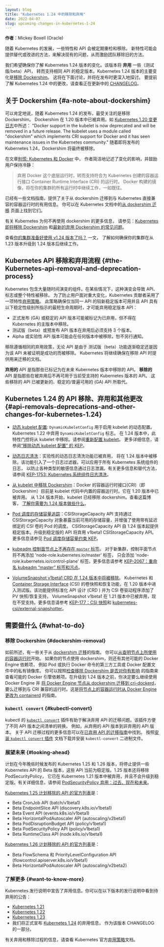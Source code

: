 ```yaml
---
layout: blog
title: "Kubernetes 1.24 中的移除和弃用"
date: 2022-04-07
slug: upcoming-changes-in-kubernetes-1-24
---
```


<!--
layout: blog
title: "Kubernetes Removals and Deprecations In 1.24"
date: 2022-04-07
slug: upcoming-changes-in-kubernetes-1-24
-->

<!--
**Author**: Mickey Boxell (Oracle)

As Kubernetes evolves, features and APIs are regularly revisited and removed. New features may offer
an alternative or improved approach to solving existing problems, motivating the team to remove the
old approach. 
-->
**作者**：Mickey Boxell (Oracle)

随着 Kubernetes 的发展，一些特性和 API 会被定期重检和移除。
新特性可能会提供替代或改进的方法，来解决现有的问题，从而激励团队移除旧的方法。

<!--
We want to make sure you are aware of the changes coming in the Kubernetes 1.24 release. The release will 
**deprecate** several (beta) APIs in favor of stable versions of the same APIs. The major change coming 
in the Kubernetes 1.24 release is the 
[removal of Dockershim](https://github.com/kubernetes/enhancements/tree/master/keps/sig-node/2221-remove-dockershim). 
This is discussed below and will be explored in more depth at release time. For an early look at the 
changes coming in Kubernetes 1.24, take a look at the in-progress 
[CHANGELOG](https://github.com/kubernetes/kubernetes/blob/master/CHANGELOG/CHANGELOG-1.24.md).
-->
我们希望确保你了解 Kubernetes 1.24 版本的变化。该版本将 **弃用** 一些（测试版/beta）API，
转而支持相同 API 的稳定版本。Kubernetes 1.24
版本的主要变化是[移除 Dockershim](https://github.com/kubernetes/enhancements/tree/master/keps/sig-node/2221-remove-dockershim)。
这将在下面讨论，并将在发布时更深入地探讨。
要提前了解 Kubernetes 1.24 中的更改，请查看正在更新中的
[CHANGELOG](https://github.com/kubernetes/kubernetes/blob/master/CHANGELOG/CHANGELOG-1.24.md)。

<!--
## A note about Dockershim

It's safe to say that the removal receiving the most attention with the release of Kubernetes 1.24 
is Dockershim. Dockershim was deprecated in v1.20. As noted in the [Kubernetes 1.20 changelog](https://github.com/kubernetes/kubernetes/blob/master/CHANGELOG/CHANGELOG-1.20.md#deprecation): 
"Docker support in the kubelet is now deprecated and will be removed in a future release. The kubelet 
uses a module called "dockershim" which implements CRI support for Docker and it has seen maintenance 
issues in the Kubernetes community." With the upcoming release of Kubernetes 1.24, the Dockershim will 
finally be removed. 
-->
## 关于 Dockershim  {#a-note-about-dockershim}

可以肯定地说，随着 Kubernetes 1.24 的发布，最受关注的是移除 Dockershim。
Dockershim 在 1.20 版本中已被弃用。如
[Kubernetes 1.20 变更日志](https://github.com/kubernetes/kubernetes/blob/master/CHANGELOG/CHANGELOG-1.20.md#deprecation)中所述：
"Docker support in the kubelet is now deprecated and will be removed in a future release. The kubelet
uses a module called "dockershim" which implements CRI support for Docker and it has seen maintenance
issues in the Kubernetes community."
随着即将发布的 Kubernetes 1.24，Dockershim 将最终被移除。

<!--
In the article [Don't Panic: Kubernetes and Docker](/blog/2020/12/02/dont-panic-kubernetes-and-docker/),
the authors succinctly captured the change's impact and encouraged users to remain calm: 
> Docker as an underlying runtime is being deprecated in favor of runtimes that use the
> Container Runtime Interface (CRI) created for Kubernetes. Docker-produced images
> will continue to work in your cluster with all runtimes, as they always have.
-->
在文章[别慌: Kubernetes 和 Docker](/zh-cn/blog/2020/12/02/dont-panic-kubernetes-and-docker/) 中，
作者简洁地记述了变化的影响，并鼓励用户保持冷静：
>弃用 Docker 这个底层运行时，转而支持符合为 Kubernetes 创建的容器运行接口
>Container Runtime Interface (CRI) 的运行时。
>Docker 构建的镜像，将在你的集群的所有运行时中继续工作，一如既往。

<!--
Several guides have been created with helpful information about migrating from dockershim
to container runtimes that are directly compatible with Kubernetes. You can find them on the
[Migrating from dockershim](/docs/tasks/administer-cluster/migrating-from-dockershim/)
page in the Kubernetes documentation.
-->
已经有一些文档指南，提供了关于从 dockershim 迁移到与 Kubernetes 直接兼容的容器运行时的有用信息。
你可以在 Kubernetes 文档中的[从 dockershim 迁移](/zh-cn/docs/tasks/administer-cluster/migrating-from-dockershim/)
页面上找到它们。

<!--
For more information about why Kubernetes is moving away from dockershim, check out the aptly 
named: [Kubernetes is Moving on From Dockershim](/blog/2022/01/07/kubernetes-is-moving-on-from-dockershim/) 
and the [updated dockershim removal FAQ](/blog/2022/02/17/dockershim-faq/).

Take a look at the [Is Your Cluster Ready for v1.24?](/blog/2022/03/31/ready-for-dockershim-removal/) post to learn about how to ensure your cluster continues to work after upgrading from v1.23 to v1.24. 
-->
有关 Kubernetes 为何不再使用 dockershim 的更多信息，
请参见：[Kubernetes 即将移除 Dockershim](/zh-cn/blog/2022/01/07/kubernetes-is-moving-on-from-dockershim/)
和[最新的弃用 Dockershim 的常见问题](/zh-cn/blog/2022/02/17/dockershim-faq/)。

查看[你的集群准备好使用 v1.24 版本了吗？](/zh-cn/blog/2022/03/31/ready-for-dockershim-removal/) 一文，
了解如何确保你的集群在从 1.23 版本升级到 1.24 版本后继续工作。

<!--
## The Kubernetes API removal and deprecation process

Kubernetes contains a large number of components that evolve over time. In some cases, this 
evolution results in APIs, flags, or entire features, being removed. To prevent users from facing 
breaking changes, Kubernetes contributors adopted a feature [deprecation policy](/docs/reference/using-api/deprecation-policy/). 
This policy ensures that stable APIs may only be deprecated when a newer stable version of that 
same API is available and that APIs have a minimum lifetime as indicated by the following stability levels: 

* Generally available (GA) or stable API versions may be marked as deprecated but must not be removed within a major version of Kubernetes. 
* Beta or pre-release API versions must be supported for 3 releases after deprecation. 
* Alpha or experimental API versions may be removed in any release without prior deprecation notice. 
-->
## Kubernetes API 移除和弃用流程  {#the-Kubernetes-api-removal-and-deprecation-process}

Kubernetes 包含大量随时间演变的组件。在某些情况下，这种演变会导致 API、标志或整个特性被移除。
为了防止用户面对重大变化，Kubernetes 贡献者采用了一项特性[弃用策略](/zh-cn/docs/reference/using-api/deprecation-policy/)。
此策略确保仅当同一 API 的较新稳定版本可用并且
API 具有以下稳定性级别所指示的最短生命周期时，才可能弃用稳定版本 API：

* 正式发布 (GA) 或稳定的 API 版本可能被标记为已弃用，但不得在 Kubernetes 的主版本中移除。
* 测试版（beta）或预发布 API 版本在弃用后必须支持 3 个版本。
* Alpha 或实验性 API 版本可能会在任何版本中被移除，恕不另行通知。

<!--
Removals follow the same deprecation policy regardless of whether an API is removed due to a beta feature 
graduating to stable or because that API was not proven to be successful. Kubernetes will continue to make 
sure migration options are documented whenever APIs are removed. 
-->
移除遵循相同的弃用政策，无论 API 是由于 测试版（beta）功能逐渐稳定还是因为该
API 未被证明是成功的而被移除。
Kubernetes 将继续确保在移除 API 时提供用来迁移的文档。

<!--
**Deprecated** APIs are those that have been marked for removal in a future Kubernetes release. **Removed** 
APIs are those that are no longer available for use in current, supported Kubernetes versions after having 
been deprecated. These removals have been superseded by newer, stable/generally available (GA) APIs. 
-->
**弃用的** API 是指那些已标记为在未来 Kubernetes 版本中移除的 API。
**移除的** API 是指那些在被弃用后不再可用于当前受支持的 Kubernetes 版本的 API。
这些移除的 API 已被更新的、稳定的/普遍可用的 (GA) API 所取代。

<!--
## API removals, deprecations, and other changes for Kubernetes 1.24

* [Dynamic kubelet configuration](https://github.com/kubernetes/enhancements/issues/281): `DynamicKubeletConfig` is used to enable the dynamic configuration of the kubelet. The `DynamicKubeletConfig` flag was deprecated in Kubernetes 1.22. In v1.24, this feature gate will be removed from the kubelet. See [Reconfigure kubelet](/docs/tasks/administer-cluster/reconfigure-kubelet/). Refer to the ["Dynamic kubelet config is removed" KEP](https://github.com/kubernetes/enhancements/issues/281) for more information.
-->
## Kubernetes 1.24 的 API 移除、弃用和其他更改  {#api-removals-deprecations-and-other-changes-for-kubernetes-1.24}

* [动态 kubelet 配置](https://github.com/kubernetes/enhancements/issues/281): `DynamicKubeletConfig`
  用于启用 kubelet 的动态配置。Kubernetes 1.22 中弃用 `DynamicKubeletConfig` 标志。
  在 1.24 版本中，此特性门控将从 kubelet 中移除。请参阅[重新配置 kubelet](/zh-cn/docs/tasks/administer-cluster/reconfigure-kubelet/)。
  更多详细信息，请参阅[“移除动态 kubelet 配置” 的 KEP](https://github.com/kubernetes/enhancements/issues/281)。
<!--
* [Dynamic log sanitization](https://github.com/kubernetes/kubernetes/pull/107207): The experimental dynamic log sanitization feature is deprecated and will be removed in v1.24. This feature introduced a logging filter that could be applied to all Kubernetes system components logs to prevent various types of sensitive information from leaking via logs. Refer to [KEP-1753: Kubernetes system components logs sanitization](https://github.com/kubernetes/enhancements/tree/master/keps/sig-instrumentation/1753-logs-sanitization#deprecation) for more information and an [alternative approach](https://github.com/kubernetes/enhancements/tree/master/keps/sig-instrumentation/1753-logs-sanitization#alternatives=).
-->
* [动态日志清洗](https://github.com/kubernetes/kubernetes/pull/107207)：实验性的动态日志清洗功能已被弃用，
  将在 1.24 版本中被移除。该功能引入了一个日志过滤器，可以应用于所有 Kubernetes 系统组件的日志，
  以防止各种类型的敏感信息通过日志泄漏。有关更多信息和替代方法，请参阅
  [KEP-1753: Kubernetes 系统组件日志清洗](https://github.com/kubernetes/enhancements/tree/master/keps/sig-instrumentation/1753-logs-sanitization#deprecation)。
<!--
* [Removing Dockershim from kubelet](https://github.com/kubernetes/enhancements/issues/2221): the Container Runtime Interface (CRI) for Docker (i.e. Dockershim) is currently a built-in container runtime in the kubelet code base. It was deprecated in v1.20. As of v1.24, the kubelet will no longer have dockershim. Check out this blog on [what you need to do be ready for v1.24](/blog/2022/03/31/ready-for-dockershim-removal/). 
-->
* [从 kubelet 中移除 Dockershim](https://github.com/kubernetes/enhancements/issues/2221)：Docker
  的容器运行时接口(CRI)（即 Dockershim）目前是 kubelet 代码中内置的容器运行时。它在 1.20 版本中已被弃用。
  从 1.24 版本开始，kubelet 已经移除 dockershim。查看这篇博客，
  [了解你需要为 1.24 版本做些什么](/blog/2022/03/31/ready-for-dockershim-removal/)。
<!--
* [Storage capacity tracking for pod scheduling](https://github.com/kubernetes/enhancements/issues/1472): The CSIStorageCapacity API supports exposing currently available storage capacity via CSIStorageCapacity objects and enhances scheduling of pods that use CSI volumes with late binding. In v1.24, the CSIStorageCapacity API will be stable. The API graduating to stable initates the deprecation of the v1beta1 CSIStorageCapacity API. Refer to the [Storage Capacity Constraints for Pod Scheduling KEP](https://github.com/kubernetes/enhancements/tree/master/keps/sig-storage/1472-storage-capacity-tracking) for more information.
-->
* [Pod 调度的存储容量追踪](https://github.com/kubernetes/enhancements/issues/1472)：CSIStorageCapacity API
  支持通过 CSIStorageCapacity 对象暴露当前可用的存储容量，并增强了使用带有延迟绑定的 CSI 卷的 Pod 的调度。
  CSIStorageCapacity API 自 1.24 版本起提供稳定版本。升级到稳定版的 API 将弃用 v1beta1 CSIStorageCapacity API。
  更多信息请参见 [Pod 调度存储容量约束 KEP](https://github.com/kubernetes/enhancements/tree/master/keps/sig-storage/1472-storage-capacity-tracking)。
<!--
* [The `master` label is no longer present on kubeadm control plane nodes](https://github.com/kubernetes/kubernetes/pull/107533). For new clusters, the label 'node-role.kubernetes.io/master' will no longer be added to control plane nodes, only the label 'node-role.kubernetes.io/control-plane' will be added. For more information, refer to [KEP-2067: Rename the kubeadm "master" label and taint](https://github.com/kubernetes/enhancements/tree/master/keps/sig-cluster-lifecycle/kubeadm/2067-rename-master-label-taint).
-->
* [kubeadm 控制面节点上不再存在 `master` 标签](https://github.com/kubernetes/kubernetes/pull/107533)。
  对于新集群，控制平面节点将不再添加 'node-role.kubernetes.io/master' 标签，
  只会添加 'node-role.kubernetes.io/control-plane' 标签。更多信息请参考
  [KEP-2067：重命名 kubeadm “master” 标签和污点](https://github.com/kubernetes/enhancements/tree/master/keps/sig-cluster-lifecycle/kubeadm/2067-rename-master-label-taint)。
<!--
* [VolumeSnapshot v1beta1 CRD will be removed](https://github.com/kubernetes/enhancements/issues/177). Volume snapshot and restore functionality for Kubernetes and the [Container Storage Interface](https://github.com/container-storage-interface/spec/blob/master/spec.md) (CSI), which provides standardized APIs design (CRDs) and adds PV snapshot/restore support for CSI volume drivers, entered beta in v1.20. VolumeSnapshot v1beta1 was deprecated in v1.21 and is now unsupported. Refer to [KEP-177: CSI Snapshot](https://github.com/kubernetes/enhancements/tree/master/keps/sig-storage/177-volume-snapshot#kep-177-csi-snapshot) and [kubernetes-csi/external-snapshotter](https://github.com/kubernetes-csi/external-snapshotter/releases/tag/v4.1.0) for more information.
-->
* [VolumeSnapshot v1beta1 CRD 在 1.24 版本中将被移除](https://github.com/kubernetes/enhancements/issues/177)。
  Kubernetes 和 [Container Storage Interface](https://github.com/container-storage-interface/spec/blob/master/spec.md) (CSI)
  的卷快照和恢复功能，在 1.20 版本中进入测试版。该功能提供标准化 API 设计 (CRD ) 并为 CSI 卷驱动程序添加了 PV 快照/恢复支持，
  VolumeSnapshot v1beta1 在 1.21 版本中已被弃用，现在不受支持。更多信息请参考
  [KEP-177：CSI 快照](https://github.com/kubernetes/enhancements/tree/master/keps/sig-storage/177-volume-snapshot#kep-177-csi-snapshot)和
  [kubernetes-csi/external-snapshotter](https://github.com/kubernetes-csi/external-snapshotter/releases/tag/v4.1.0)。
<!--
## What to do

### Dockershim removal

As stated earlier, there are several guides about 
[Migrating from dockershim](/docs/tasks/administer-cluster/migrating-from-dockershim/). 
You can start with [Finding what container runtime are on your nodes](/docs/tasks/administer-cluster/migrating-from-dockershim/find-out-runtime-you-use/).
If your nodes are using dockershim, there are other possible Docker Engine dependencies such as 
Pods or third-party tools executing Docker commands or private registries in the Docker configuration file. You can follow the 
[Check whether Dockershim removal affects you](/docs/tasks/administer-cluster/migrating-from-dockershim/check-if-dockershim-removal-affects-you/) guide to review possible 
Docker Engine dependencies. Before upgrading to v1.24, you decide to either remain using Docker Engine and 
[Migrate Docker Engine nodes from dockershim to cri-dockerd](/docs/tasks/administer-cluster/migrating-from-dockershim/migrate-dockershim-dockerd/) or migrate to a CRI-compatible runtime. Here's a guide to 
[change the container runtime on a node from Docker Engine to containerd](/docs/tasks/administer-cluster/migrating-from-dockershim/change-runtime-containerd/).
-->
## 需要做什么  {#what-to-do}

### 移除 Dockershim  {#dockershim-removal}

如前所述，有一些关于从 [dockershim 迁移](/zh-cn/docs/tasks/administer-cluster/migrating-from-dockershim/)的指南。
你可以[从查明节点上所使用的容器运行时](/zh-cn/docs/tasks/administer-cluster/migrating-from-dockershim/find-out-runtime-you-use/)开始。
如果你的节点使用 dockershim，则还有其他可能的 Docker Engine 依赖项，
例如 Pod 或执行 Docker 命令的第三方工具或 Docker 配置文件中的私有镜像库。
你可以按照[检查移除 Dockershim 是否对你有影响](/zh-cn/docs/tasks/administer-cluster/migrating-from-dockershim/check-if-dockershim-removal-affects-you/)
的指南来查看可能的 Docker 引擎依赖项。在升级到 1.24 版本之前，你决定要么继续使用 Docker Engine 并
[将 Docker Engine 节点从 dockershim 迁移到 cri-dockerd](/zh-cn/docs/tasks/administer-cluster/migrating-from-dockershim/migrate-dockershim-dockerd/)，
要么迁移到与 CRI 兼容的运行时。这是[将节点上的容器运行时从 Docker Engine 更改为 containerd](/zh-cn/docs/tasks/administer-cluster/migrating-from-dockershim/change-runtime-containerd/) 的指南。

<!--
### `kubectl convert`

The [`kubectl convert`](/docs/tasks/tools/included/kubectl-convert-overview/) plugin for `kubectl` 
can be helpful to address migrating off deprecated APIs. The plugin facilitates the conversion of 
manifests between different API versions, for example, from a deprecated to a non-deprecated API 
version. More general information about the API migration process can be found in the [Deprecated API Migration Guide](/docs/reference/using-api/deprecation-guide/). 
Follow the [install `kubectl convert` plugin](https://kubernetes.io/docs/tasks/tools/install-kubectl-linux/#install-kubectl-convert-plugin) 
documentation to download and install the `kubectl-convert` binary. 
-->
### `kubectl convert`  {#kubectl-convert}

kubectl 的 [`kubectl convert`](/zh-cn/docs/tasks/tools/included/kubectl-convert-overview/)
插件有助于解决弃用 API 的迁移问题。该插件方便了不同 API 版本之间清单的转换，
例如，从弃用的 API 版本到非弃用的 API 版本。
关于 API 迁移过程的更多信息可以在[已弃用 API 的迁移指南](/zh-cn/docs/reference/using-api/deprecation-guide/)中找到。
按照[安装 `kubectl convert` 插件](/zh-cn/docs/tasks/tools/install-kubectl-linux/#install-kubectl-convert-plugin)
文档下载并安装 `kubectl-convert` 二进制文件。

<!--
### Looking ahead

The Kubernetes 1.25 and 1.26 releases planned for later this year will stop serving beta versions 
of several currently stable Kubernetes APIs. The v1.25 release will also remove PodSecurityPolicy, 
which was deprecated with Kubernetes 1.21 and will not graduate to stable. See [PodSecurityPolicy 
Deprecation: Past, Present, and Future](/blog/2021/04/06/podsecuritypolicy-deprecation-past-present-and-future/) for more information.
-->  
### 展望未来  {#looking-ahead}

计划在今年晚些时候发布的 Kubernetes 1.25 和 1.26 版本，将停止提供一些
Kubernetes API 的 Beta 版本，这些 API 当前为稳定版。1.25 版本还将移除 PodSecurityPolicy，
它已在 Kubernetes 1.21 版本中被弃用，并且不会升级到稳定版。有关详细信息，请参阅
[PodSecurityPolicy 弃用：过去、现在和未来](/blog/2021/04/06/podsecuritypolicy-deprecation-past-present-and-future/)。

<!--
The official [list of API removals planned for Kubernetes 1.25](/docs/reference/using-api/deprecation-guide/#v1-25) is:
-->
[Kubernetes 1.25 计划移除的 API 的官方列表](/zh-cn/docs/reference/using-api/deprecation-guide/#v1-25)是：

* Beta CronJob API (batch/v1beta1)
* Beta EndpointSlice API (discovery.k8s.io/v1beta1)
* Beta Event API (events.k8s.io/v1beta1)
* Beta HorizontalPodAutoscaler API (autoscaling/v2beta1)
* Beta PodDisruptionBudget API (policy/v1beta1)
* Beta PodSecurityPolicy API (policy/v1beta1)
* Beta RuntimeClass API (node.k8s.io/v1beta1)

<!--
The official [list of API removals planned for Kubernetes 1.26](/docs/reference/using-api/deprecation-guide/#v1-26) is:

* The beta FlowSchema and PriorityLevelConfiguration APIs (flowcontrol.apiserver.k8s.io/v1beta1)
* The beta HorizontalPodAutoscaler API (autoscaling/v2beta2)
-->
[Kubernetes 1.26 计划移除的 API 的官方列表](/zh-cn/docs/reference/using-api/deprecation-guide/#v1-26)是：

* Beta FlowSchema 和 PriorityLevelConfiguration API (flowcontrol.apiserver.k8s.io/v1beta1)
* Beta HorizontalPodAutoscaler API (autoscaling/v2beta2)

<!--
### Want to know more?
Deprecations are announced in the Kubernetes release notes. You can see the announcements of pending deprecations in the release notes for:
* [Kubernetes 1.21](https://github.com/kubernetes/kubernetes/blob/master/CHANGELOG/CHANGELOG-1.21.md#deprecation)
* [Kubernetes 1.22](https://github.com/kubernetes/kubernetes/blob/master/CHANGELOG/CHANGELOG-1.22.md#deprecation)
* [Kubernetes 1.23](https://github.com/kubernetes/kubernetes/blob/master/CHANGELOG/CHANGELOG-1.23.md#deprecation)
* We will formally announce the deprecations that come with [Kubernetes 1.24](https://github.com/kubernetes/kubernetes/blob/master/CHANGELOG/CHANGELOG-1.24.md#deprecation) as part of the CHANGELOG for that release.

For information on the process of deprecation and removal, check out the official Kubernetes [deprecation policy](/docs/reference/using-api/deprecation-policy/#deprecating-parts-of-the-api) document.
-->
### 了解更多 {#want-to-know-more}

Kubernetes 发行说明中宣告了弃用信息。你可以在以下版本的发行说明中看到待弃用的公告：

* [Kubernetes 1.21](https://github.com/kubernetes/kubernetes/blob/master/CHANGELOG/CHANGELOG-1.21.md#deprecation)
* [Kubernetes 1.22](https://github.com/kubernetes/kubernetes/blob/master/CHANGELOG/CHANGELOG-1.22.md#deprecation)
* [Kubernetes 1.23](https://github.com/kubernetes/kubernetes/blob/master/CHANGELOG/CHANGELOG-1.23.md#deprecation)
* 我们将正式宣布 [Kubernetes 1.24](https://github.com/kubernetes/kubernetes/blob/master/CHANGELOG/CHANGELOG-1.24.md#deprecation) 的弃用信息，
  作为该版本 CHANGELOG 的一部分。

有关弃用和移除过程的信息，请查看 Kubernetes 官方[弃用策略](/zh-cn/docs/reference/using-api/deprecation-policy/#deprecating-parts-of-the-api)文档。

